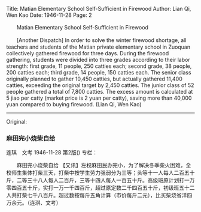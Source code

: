 Title: Matian Elementary School Self-Sufficient in Firewood
Author: Lian Qi, Wen Kao
Date: 1946-11-28
Page: 2

　　Matian Elementary School Self-Sufficient in Firewood

　　[Another Dispatch] In order to solve the winter firewood shortage, all teachers and students of the Matian private elementary school in Zuoquan collectively gathered firewood for three days. During the firewood gathering, students were divided into three grades according to their labor strength: first grade, 11 people, 250 catties each; second grade, 38 people, 200 catties each; third grade, 14 people, 150 catties each. The senior class originally planned to gather 10,450 catties, but actually gathered 11,400 catties, exceeding the original target by 2,450 catties. The junior class of 52 people gathered a total of 7,800 catties. The excess amount is calculated at 5 jiao per catty (market price is 2 yuan per catty), saving more than 40,000 yuan compared to buying firewood. (Lian Qi, Wen Kao)



<hr /> 

Original: 


### 麻田完小烧柴自给
连琪　文考
1946-11-28
第2版()
专栏：

　　麻田完小烧柴自给
    【又讯】左权麻田民办完小，为了解决冬季柴火困难，全校师生集体打柴三天，打柴中按学生劳力强弱分为三等；头等十一人每人二百五十斤，二等三十八人每人二百斤，三等十四人每人一百五十斤。高级班原计划打一万零四百五十斤，实打一万一千四百斤，超过原定数二千四百五十斤，初级班五十二人共打柴七千八百斤。超过数按每斤五角计算（市价每斤二元），比买柴烧省洋四万余元。（连琪、文考）
